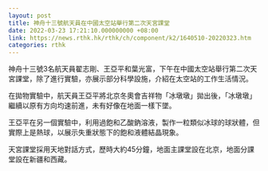 ```yaml
---
layout: post
title: 神舟十三號航天員在中國太空站舉行第二次天宮課堂
date: 2022-03-23 17:21:10.000000000 +08:00
link: https://news.rthk.hk/rthk/ch/component/k2/1640510-20220323.htm
categories: rthk
---
```


神舟十三號3名航天員翟志剛、王亞平和葉光富，下午在中國太空站舉行第二次天宮課堂，除了進行實驗，亦展示部分科學設施，介紹在太空站的工作生活情況。

在拋物實驗中，航天員王亞平將北京冬奧會吉祥物「冰墩墩」拋出後，「冰墩墩」繼續以原有方向均速前進，未有好像在地面一樣下墜。

王亞平在另一個實驗中，利用過飽和乙酸鈉溶液，製作一粒類似冰球的球狀體，但實際上是熱球，以展示失重狀態下的飽和液體結晶現象。

天宮課堂採用天地對話方式，歷時大約45分鐘，地面主課堂設在北京，地面分課堂設在新疆和西藏。
